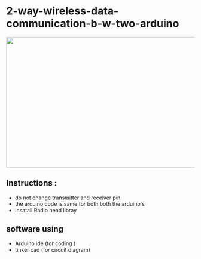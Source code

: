 # 2-way-wireless-data-communication-b-w-two-arduino

<p align = "center">
<img src="https://github.com/adithyahk46/2-way-wireless-data-communication-b-w-two-arduino/assets/113534275/2532e707-80b0-489c-9968-906b40e78b0e" width="600" height="350">
</p>



## Instructions :

   * do not change transmitter and receiver pin 
   * the arduino code is same for both both the arduino's
   * insatall Radio head libray

## software using 
   * Arduino ide (for coding )
   * tinker cad (for circuit diagram)
